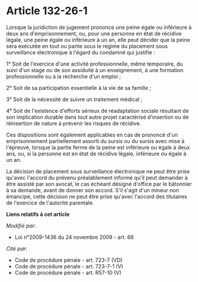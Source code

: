 # Article 132-26-1

Lorsque la juridiction de jugement prononce une peine égale ou inférieure à deux ans d'emprisonnement, ou, pour une personne
en état de récidive légale, une peine égale ou inférieure à un an, elle peut décider que la peine sera exécutée en tout ou
partie sous le régime du placement sous surveillance électronique à l'égard du condamné qui justifie : 

1° Soit de l'exercice d'une activité professionnelle, même temporaire, du suivi d'un stage ou de son assiduité à un
enseignement, à une formation professionnelle ou à la recherche d'un emploi ; 

2° Soit de sa participation essentielle à la vie de sa famille ; 

3° Soit de la nécessité de suivre un traitement médical ; 

4° Soit de l'existence d'efforts sérieux de réadaptation sociale résultant de son implication durable dans tout autre projet
caractérisé d'insertion ou de réinsertion de nature à prévenir les risques de récidive. 

Ces dispositions sont également applicables en cas de prononcé d'un emprisonnement partiellement assorti du sursis ou du
sursis avec mise à l'épreuve, lorsque la partie ferme de la peine est inférieure ou égale à deux ans, ou, si la personne est
en état de récidive légale, inférieure ou égale à un an. 

La décision de placement sous surveillance électronique ne peut être prise qu'avec l'accord du prévenu préalablement informé
qu'il peut demander à être assisté par son avocat, le cas échéant désigné d'office par le bâtonnier à sa demande, avant de
donner son accord. S'il s'agit d'un mineur non émancipé, cette décision ne peut être prise qu'avec l'accord des titulaires de
l'exercice de l'autorité parentale.

**Liens relatifs à cet article**

_Modifié par_:

  - Loi n°2009-1436 du 24 novembre 2009 - art. 66

_Cité par_:

  - Code de procédure pénale - art. 723-7 (VD)
  - Code de procédure pénale - art. 723-7-1 (V)
  - Code de procédure pénale - art. R57-10 (V)
